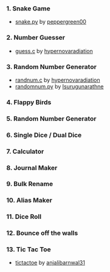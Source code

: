 ### 1. Snake Game
- [snake.py](/Games/snake_game) by [peppergreen00](https://github.com/peppergreen00)
### 2. Number Guesser
- [guess.c](/Games/guessing_game) by [hypernovaradiation](https://github.com/hypernovaradiation)
### 3. Random Number Generator
- [randnum.c](/Tools/random_number) by [hypernovaradiation](https://github.com/hypernovaradiation)<br>
- [randomnum.py](/Tools/random_number) by [Isurugunarathne](https://github.com/IsuruGunarathne)
### 4. Flappy Birds
### 5. Random Number Generator
### 6. Single Dice / Dual Dice
### 7. Calculator
### 8. Journal Maker
### 9. Bulk Rename
### 10. Alias Maker
### 11. Dice Roll
### 12. Bounce off the walls
### 13. Tic Tac Toe
- [tictactoe](/Games/tic_tac_toe) by [anjalibarnwal31](https://github.com/anjalibarnwal31)


